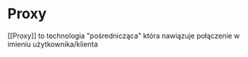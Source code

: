 # Proxy

[[Proxy]] to technologia "pośrednicząca" która nawiązuje połączenie w imieniu użytkownika/klienta